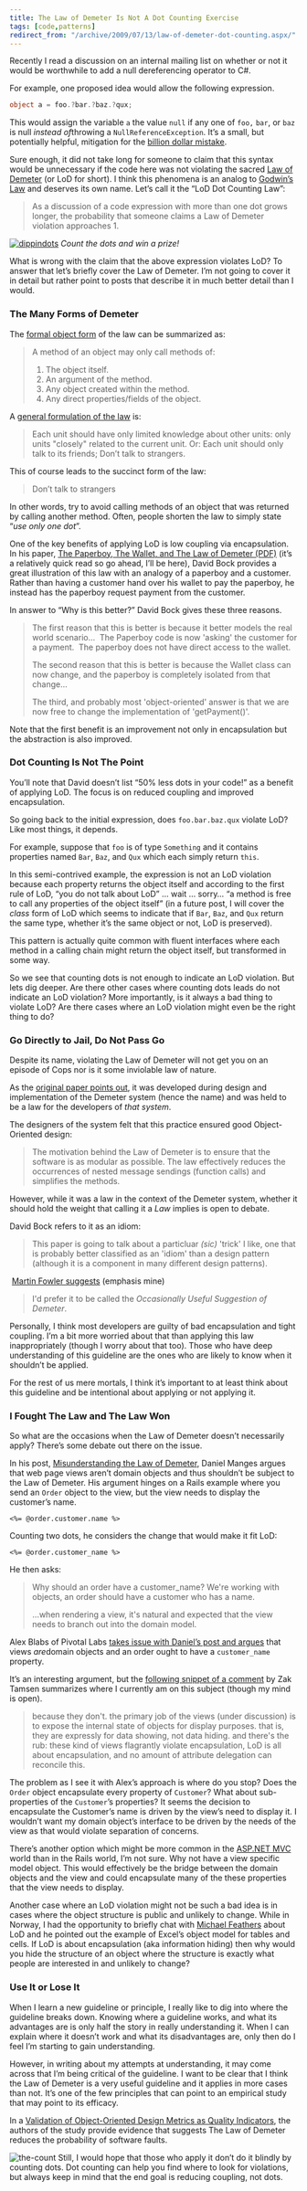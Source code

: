 ```yaml
---
title: The Law of Demeter Is Not A Dot Counting Exercise
tags: [code,patterns]
redirect_from: "/archive/2009/07/13/law-of-demeter-dot-counting.aspx/"
---
```


Recently I read a discussion on an internal mailing list on whether or
not it would be worthwhile to add a null dereferencing operator to C#.

For example, one proposed idea would allow the following expression.

```csharp
object a = foo.?bar.?baz.?qux;
```

This would assign the variable `a` the value `null` if any one of
`foo,` `bar`, or `baz` is null *instead of*throwing a
`NullReferenceException`. It’s a small, but potentially helpful,
mitigation for the [billion dollar
mistake](http://qconlondon.com/london-2009/presentation/Null+References:+The+Billion+Dollar+Mistake "The Billion Dollar Mistake").

Sure enough, it did not take long for someone to claim that this syntax
would be unnecessary if the code here was not violating the sacred [Law
of
Demeter](http://en.wikipedia.org/wiki/Law_of_Demeter "Law of Demeter")
(or LoD for short). I think this phenomena is an analog to [Godwin’s
Law](http://en.wikipedia.org/wiki/Godwin's_law "Godwin's Law") and
deserves its own name. Let’s call it the “LoD Dot Counting Law”:

> As a discussion of a code expression with more than one dot grows
> longer, the probability that someone claims a Law of Demeter violation
> approaches 1.

[![dippindots](https://haacked.com/assets/images/haacked_com/WindowsLiveWriter/dc0335001dbb_9404/dippindots_3.jpg "dippindots")](http://www.flickr.com/photos/acme/2571866655/ "Count the dots and win a prize! By acme on Flickr - CC By Attribution")
*Count the dots and win a prize!*

What is wrong with the claim that the above expression violates LoD? To
answer that let’s briefly cover the Law of Demeter. I’m not going to
cover it in detail but rather point to posts that describe it in much
better detail than I would.

### The Many Forms of Demeter

The [formal object
form](http://www.ccs.neu.edu/research/demeter/demeter-method/LawOfDemeter/object-formulation.html "Object form of LOD")
of the law can be summarized as:

> A method of an object may only call methods of:
>
> 1.  The object itself.
> 2.  An argument of the method.
> 3.  Any object created within the method.
> 4.  Any direct properties/fields of the object.

A [general formulation of the
law](http://www.ccs.neu.edu/research/demeter/demeter-method/LawOfDemeter/general-formulation.html "General formulation")
is:

> Each unit should have only limited knowledge about other units: only
> units "closely" related to the current unit. Or: Each unit should only
> talk to its friends; Don’t talk to strangers.

This of course leads to the succinct form of the law:

> Don’t talk to strangers

In other words, try to avoid calling methods of an object that was
returned by calling another method. Often, people shorten the law to
simply state “*use only one dot*”.

One of the key benefits of applying LoD is low coupling via
encapsulation. In his paper, [The Paperboy, The Wallet, and The Law of
Demeter
(PDF)](http://www.ccs.neu.edu/research/demeter/demeter-method/LawOfDemeter/paper-boy/demeter.pdf "The Paperboy, The Wallet, and The Law of Demeter")
(it’s a relatively quick read so go ahead, I’ll be here), David Bock
provides a great illustration of this law with an analogy of a paperboy
and a customer. Rather than having a customer hand over his wallet to
pay the paperboy, he instead has the paperboy request payment from the
customer.

In answer to “Why is this better?” David Bock gives these three reasons.

> The first reason that this is better is because it better models the
> real world scenario...  The Paperboy code is now 'asking' the customer
> for a payment.  The paperboy does not have direct access to the
> wallet.  
>
> The second reason that this is better is because the Wallet class can
> now change, and the paperboy is completely isolated from that change…
>
> The third, and probably most 'object-oriented' answer is that we are
> now free to change the implementation of 'getPayment()'.

Note that the first benefit is an improvement not only in encapsulation
but the abstraction is also improved.

### Dot Counting Is Not The Point

You’ll note that David doesn’t list “50% less dots in your code!” as a
benefit of applying LoD. The focus is on reduced coupling and improved
encapsulation.

So going back to the initial expression, does `foo.bar.baz.qux` violate
LoD? Like most things, it depends.

For example, suppose that `foo` is of type `Something` and it contains
properties named `Bar`, `Baz`, and `Qux` which each simply return
`this`.

In this semi-contrived example, the expression is not an LoD violation
because each property returns the object itself and according to the
first rule of LoD, “you do not talk about LoD” … wait … sorry… “a method
is free to call any properties of the object itself” (in a future post,
I will cover the *class* form of LoD which seems to indicate that if
`Bar`, `Baz`, and `Qux` return the same type, whether it’s the same
object or not, LoD is preserved).

This pattern is actually quite common with fluent interfaces where each
method in a calling chain might return the object itself, but
transformed in some way.

So we see that counting dots is not enough to indicate an LoD violation.
But lets dig deeper. Are there other cases where counting dots leads do
not indicate an LoD violation? More importantly, is it always a bad
thing to violate LoD? Are there cases where an LoD violation might even
be the right thing to do?

### Go Directly to Jail, Do Not Pass Go

Despite its name, violating the Law of Demeter will not get you on an
episode of Cops nor is it some inviolable law of nature.

As the [original paper points
out](http://labs.cs.utt.ro/labs/ip2/html/resources/Lieberherr-LawOfDemeter.pdf "Assuring Good Style for Object-Oriented Programs"),
it was developed during design and implementation of the Demeter system
(hence the name) and was held to be a law for the developers of *that
system*.

The designers of the system felt that this practice ensured good
Object-Oriented design:

> The motivation behind the Law of Demeter is to ensure that the
> software is as modular as possible. The law effectively reduces the
> occurrences of nested message sendings (function calls) and simplifies
> the methods.

However, while it was a law in the context of the Demeter system,
whether it should hold the weight that calling it a *Law* implies is
open to debate.

David Bock refers to it as an idiom:

> This paper is going to talk about a particluar *(sic)* 'trick' I like,
> one that is probably better classified as an 'idiom' than a design
> pattern (although it is a component in many different design
> patterns).

 [Martin Fowler
suggests](http://twitter.com/martinfowler/status/1649793241 "Martin Fowler on Twitter")
(emphasis mine)

> I'd prefer it to be called the *Occasionally Useful Suggestion of
> Demeter*.

Personally, I think most developers are guilty of bad encapsulation and
tight coupling. I’m a bit more worried about that than applying this law
inappropriately (though I worry about that too). Those who have deep
understanding of this guideline are the ones who are likely to know when
it shouldn’t be applied.

For the rest of us mere mortals, I think it’s important to at least
think about this guideline and be intentional about applying or not
applying it.

### I Fought The Law and The Law Won

So what are the occasions when the Law of Demeter doesn’t necessarily
apply? There’s some debate out there on the issue.

In his post, [Misunderstanding the Law of
Demeter](http://www.dcmanges.com/blog/37 "Misunderstanding the Law of Demeter"),
Daniel Manges argues that web page views aren’t domain objects and thus
shouldn’t be subject to the Law of Demeter. His argument hinges on a
Rails example where you send an `Order` object to the view, but the view
needs to display the customer’s name.

```aspx-cs
<%= @order.customer.name %>
```

Counting two dots, he considers the change that would make it fit LoD:

```aspx-cs
<%= @order.customer_name %>
```

He then asks:

> Why should an order have a customer\_name? We're working with objects,
> an order should have a customer who has a name.
>
> …when rendering a view, it's natural and expected that the view needs
> to branch out into the domain model.

Alex Blabs of Pivotal Labs [takes issue with Daniel’s post and
argues](http://pivotallabs.com/users/alex/blog/articles/273-lovely-demeter-meter-maid "Lovely Demeter, Meter Maid")
that views *are*domain objects and an order ought to have a
`customer_name` property.

It’s an interesting argument, but the [following snippet of a
comment](http://pivotallabs.com/users/alex/blog/articles/273-lovely-demeter-meter-maid#459 "Comment")
by Zak Tamsen summarizes where I currently am on this subject (though my
mind is open).

> because they don't. the primary job of the views (under discussion) is
> to expose the internal state of objects for display purposes. that is,
> they are expressly for data showing, not data hiding. and there's the
> rub: these kind of views flagrantly violate encapsulation, LoD is all
> about encapsulation, and no amount of attribute delegation can
> reconcile this.

The problem as I see it with Alex’s approach is where do you stop? Does
the `Order` object encapsulate every property of `Customer`? What about
sub-properties of the `Customer`’s properties? It seems the decision to
encapsulate the Customer’s name is driven by the view’s need to display
it. I wouldn’t want my domain object’s interface to be driven by the
needs of the view as that would violate separation of concerns.

There’s another option which might be more common in the [ASP.NET
MVC](http://asp.net/mvc "ASP.NET Website") world than in the Rails
world, I’m not sure. Why not have a view specific model object. This
would effectively be the bridge between the domain objects and the view
and could encapsulate many of the these properties that the view needs
to display.

Another case where an LoD violation might not be such a bad idea is in
cases where the object structure is public and unlikely to change. While
in Norway, I had the opportunity to briefly chat with [Michael
Feathers](http://blog.objectmentor.com/articles/category/michaels-musings "Michael Feathers Blog")
about LoD and he pointed out the example of Excel’s object model for
tables and cells. If LoD is about encapsulation (aka information hiding)
then why would you hide the structure of an object where the structure
is exactly what people are interested in and unlikely to change?

### Use It or Lose It

When I learn a new guideline or principle, I really like to dig into
where the guideline breaks down. Knowing where a guideline works, and
what its advantages are is only half the story in really understanding
it. When I can explain where it doesn’t work and what its disadvantages
are, only then do I feel I’m starting to gain understanding.

However, in writing about my attempts at understanding, it may come
across that I’m being critical of the guideline. I want to be clear that
I think the Law of Demeter is a very useful guideline and it applies in
more cases than not. It’s one of the few principles that can point to an
empirical study that may point to its efficacy.

In a [Validation of Object-Oriented Design Metrics as Quality
Indicators](http://www.cs.umd.edu/users/basili/publications/journals/J62.pdf "Paper on OO design metrics"),
the authors of the study provide evidence that suggests The Law of
Demeter reduces the probability of software faults.

![the-count](https://haacked.com/assets/images/haacked_com/WindowsLiveWriter/dc0335001dbb_9404/the-count_3.jpg "the-count")
Still, I would hope that those who apply it don’t do it blindly by
counting dots. Dot counting can help you find where to look for
violations, but always keep in mind that the end goal is reducing
coupling, not dots.

